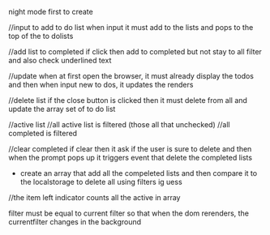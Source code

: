 night mode first to create

//input to add to do list
when input it must add to the lists and pops to the top of the to dolists

//add list to completed
if click then add to completed but not stay to all filter and also check underlined text

//update
when at first open the browser, it must already display the todos and then when input new to dos, it updates the renders

//delete list
if the close button is clicked then it must delete from all and update the array set of to do list

//active list
//all active list is filtered (those all that unchecked)
//all completed is filtered

//clear completed
if clear then it ask if the user is sure to delete and then when the prompt pops up it triggers event that delete the completed lists

- create an array that add all the compeleted lists and then compare it to the localstorage to delete all using filters ig uess

//the item left indicator counts all the active in array

filter must be equal to current filter so that when the dom rerenders, the currentfilter changes in the background
